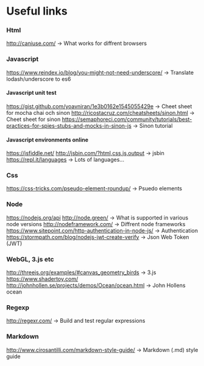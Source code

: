 # Useful links

### Html
http://caniuse.com/ -> What works for diffrent browsers

### Javascript
https://www.reindex.io/blog/you-might-not-need-underscore/ -> Translate lodash/underscore to es6

#### Javascript unit test 
https://gist.github.com/yoavniran/1e3b0162e1545055429e -> Cheet sheet for mocha chai och sinon
http://ricostacruz.com/cheatsheets/sinon.html -> Cheet sheet for sinon
https://semaphoreci.com/community/tutorials/best-practices-for-spies-stubs-and-mocks-in-sinon-js -> Sinon tutorial

#### Javascript environments online
https://jsfiddle.net/
http://jsbin.com/?html,css,js,output -> jsbin
https://repl.it/languages -> Lots of languages... 

### Css
https://css-tricks.com/pseudo-element-roundup/ -> Psuedo elements

### Node 
https://nodejs.org/api
http://node.green/ -> What is supported in various node versions
http://nodeframework.com/ -> Diffrent node frameworks
https://www.sitepoint.com/http-authentication-in-node-js/ -> Authentication
https://stormpath.com/blog/nodejs-jwt-create-verify -> Json Web Token (JWT)

### WebGL, 3.js etc
http://threejs.org/examples/#canvas_geometry_birds -> 3.js
https://www.shadertoy.com/
http://johnhollen.se/projects/demos/Ocean/ocean.html -> John Hollens ocean


### Regexp
http://regexr.com/ -> Build and test regular expressions

### Markdown
http://www.cirosantilli.com/markdown-style-guide/ -> Markdown (.md) style guide
